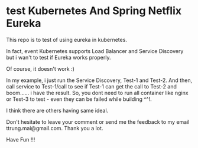 # test Kubernetes And Spring Netflix Eureka 
<p>This repo is to test of using eureka in kubernetes.
<p>In fact, event Kubernetes supports Load Balancer and Service Discovery but i wan't to test if Eureka works properly. 
<p>Of course, it doesn't work :) 
<p>In my example, i just run the Service Discovery, Test-1 and Test-2. And then, call service to Test-1/call to see if Test-1 can get the call to Test-2 and boom...... i have the result. So, you dont need to run all container like nginx or Test-3 to test - even they can be failed while building ^^!. 
<p>I think there are others having same ideal.
<p>Don't hesitate to leave your comment or send me the feedback to my email ttrung.mai@gmail.com. Thank you a lot.
<p>Have Fun !!!
